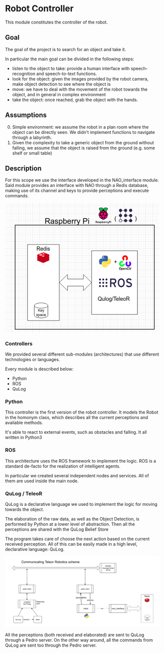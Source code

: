 # Robot Controller

This module constitutes the controller of the robot.  

## Goal
The goal of the project is to search for an object and take it.

In particular the main goal can be divided in the following steps:
- listen to the object to take: provide a human interface with speech-recognition and speech-to-text functions.
- look for the object: given the images provided by the robot camera, make object detection to see where the object is
- move: we have to deal with the movement of the robot towards the object, and in general in complex environment
- take the object: once reached, grab the object with the hands.

## Assumptions
0. Simple environment: we assume the robot in a plan room where the object can be directly seen.
We didn't implement functions to navigate through a labyrinth. 
0. Given the complexity to take a generic object from the ground without falling,
we assume that the object is raised from the ground (e.g. some shelf or small table)

## Description
For this scope we use the interface developed in the NAO_interface module.
Said module provides an interface with NAO through a Redis database,
making use of its channel and keys to provide perceptions and execute commands.

![module_image](../docs/assets/robot_controller.png)


### Controllers
We provided several different sub-modules (architectures) that use different
technologies or languages.

Every module is described below:
* Python
* ROS
* QuLog


### Python
This controller is the first version of the robot controller.
It models the Robot in the homonym class, which describes all the current perceptions and available methods.

It's able to react to external events, such as obstacles and falling.
It all written in Python3

### ROS
This architecture uses the ROS framework to implement the logic.
ROS is a standard de-facto for the realization of intelligent agents.

In particular we created several independent nodes and services.
All of them are used inside the main node. 

### QuLog / TeleoR
QuLog is a declarative language we used to implement the logic
for moving towards the object.

The elaboration of the raw data, as well as the Object Detection,
is performed by Python at a lower level of abstraction.
Then all the perceptions are shared with the QuLog Belief Store

The program takes care of choose the next action based on the current received perception.
All of this can be easily made in a high level, declarative language: QuLog.


![qulog architecture](../docs/assets/qulog_architecture.png "Qulog / TeleoR")

All the perceptions (both received and elaborated) are sent to QuLog through a Pedro server.
On the other way around, all the commands from QuLog are sent too through the Pedro server.


